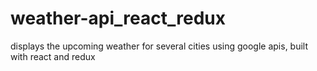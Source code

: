 # weather-api_react_redux
displays the upcoming weather for several cities using google apis, built with react and redux

